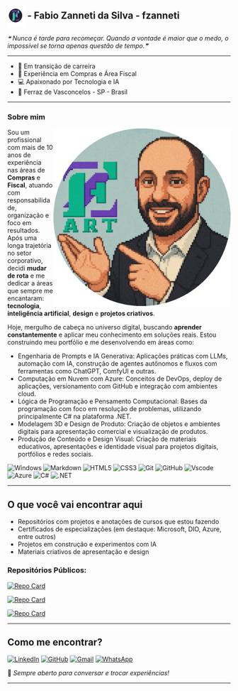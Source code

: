 <h2 align="left"><img src="https://github.com/fzanneti/fzanneti/blob/badbe53dd87f5d8c58abaf6e1c7f99be340f405f/assets/image/mini_logo.png" alt="logo" width="40" align="center"> - Fabio Zanneti da Silva - fzanneti</h2>

*❝ Nunca é tarde para recomeçar. Quando a vontade é maior que o medo, o impossível se torna apenas questão de tempo.❞*

---

- 🎯 Em transição de carreira     
- 💼 Experiência em Compras e Área Fiscal      
- 💻 Apaixonado por Tecnologia e IA    
- 📍 Ferraz de Vasconcelos - SP - Brasil     

---

### Sobre mim

<img src="https://github.com/fzanneti/fzanneti/blob/main/assets/image/pixel.png" alt="logo" width="400" align="right">

Sou um profissional com mais de 10 anos de experiência nas áreas de **Compras** e **Fiscal**, atuando com responsabilidade, organização e foco em resultados. Após uma longa trajetória no setor corporativo, decidi **mudar de rota** e me dedicar a áreas que sempre me encantaram: **tecnologia**, **inteligência artificial**, **design** e **projetos criativos**.

Hoje, mergulho de cabeça no universo digital, buscando **aprender constantemente** e aplicar meu conhecimento em soluções reais. Estou construindo meu portfólio e me desenvolvendo em áreas como:

- Engenharia de Prompts e IA Generativa:
Aplicações práticas com LLMs, automação com IA, construção de agentes autônomos e fluxos com ferramentas como ChatGPT, ComfyUI e outras.
- Computação em Nuvem com Azure:
Conceitos de DevOps, deploy de aplicações, versionamento com GitHub e integração com ambientes cloud.
- Lógica de Programação e Pensamento Computacional:
Bases da programação com foco em resolução de problemas, utilizando principalmente C# na plataforma .NET.
- Modelagem 3D e Design de Produto:
Criação de objetos e ambientes digitais para apresentação comercial e visualização de produtos.
- Produção de Conteúdo e Design Visual:
Criação de materiais educativos, apresentações e identidade visual para projetos digitais, portfólios e redes sociais.
      
![Windows](https://img.shields.io/badge/Windows-37ccab?style=for-the-badge&logo=windows&logoColor=2CA5E0)
![Markdown](https://img.shields.io/badge/Markdown-7a49c6?style=for-the-badge&logo=markdown)
![HTML5](https://img.shields.io/badge/HTML5-261d31?style=for-the-badge&logo=html5&logoColor=white)
![CSS3](https://img.shields.io/badge/CSS3-37ccab?style=for-the-badge&logo=css3&logoColor=white)
![Git](https://img.shields.io/badge/GIT-7a49c6?style=for-the-badge&logo=git&logoColor=white)
![GitHub](https://img.shields.io/badge/GitHub-261d31?style=for-the-badge&logo=github&logoColor=white)
![Vscode](https://img.shields.io/badge/Vscode-37ccab?style=for-the-badge&logo=visual-studio-code&logoColor=white)
![Azure](https://img.shields.io/badge/Azure-7a49c6?style=for-the-badge&logo=microsoft%20azure&logoColor=blue&labelColor=FFFFFF&link=https%3A%2F%2Fimages.app.goo.gl%2FK7PN1jYJd57x4q7A8)
![C#](https://img.shields.io/badge/C%23-261d31?style=for-the-badge&logo=c-sharp&logoColor=white)
![.NET](https://img.shields.io/badge/.NET-37ccab?style=for-the-badge&logo=.net&logoColor=white)

---

## O que você vai encontrar aqui    

- Repositórios com projetos e anotações de cursos que estou fazendo    
- Certificados de especializações (em destaque: Microsoft, DIO, Azure, entre outros)    
- Projetos em construção e experimentos com IA    
- Materiais criativos de apresentação e design         

### **Repositórios Públicos:**

[![Repo Card](https://github-readme-stats.vercel.app/api/pin/?username=fzanneti&repo=cytotron_tech_science&bg_color=261d31&border_color=7a49c6&show_icons=true&icon_color=7a49c6&title_color=37ccab&text_color=FFF)](https://github.com/fzanneti/cytotron_tech_science)

[![Repo Card](https://github-readme-stats.vercel.app/api/pin/?username=fzanneti&repo=DIO-linux-fundamentals-training&bg_color=261d31&border_color=7a49c6&show_icons=true&icon_color=7a49c6&title_color=37ccab&text_color=FFF)](https://github.com/fzanneti/DIO-linux-fundamentals-training)

[![Repo Card](https://github-readme-stats.vercel.app/api/pin/?username=fzanneti&repo=DIO-wex-e2e-csharp&bg_color=261d31&border_color=7a49c6&show_icons=true&icon_color=7a49c6&title_color=37ccab&text_color=FFF)](https://github.com/fzanneti/DIO-wex-e2e-csharp)

---

## Como me encontrar?    

[![LinkedIn](https://img.shields.io/badge/LinkedIn-37ccab?style=for-the-badge&logo=linkedin&logoColor=white)](https://www.linkedin.com/in/fabio-zanneti-da-silva-3bb97a146)
[![GitHub](https://img.shields.io/badge/GitHub-7a49c6?style=for-the-badge&logo=github&logoColor=white)](https://github.com/fzanneti)
[![Gmail](https://img.shields.io/badge/Gmail-261d31?style=for-the-badge&logo=gmail&logoColor=white)](mailto:fzanneti@gmail.com)
[![WhatsApp](https://img.shields.io/badge/WhatsApp-25D366?style=for-the-badge&logo=whatsapp&logoColor=white)](https://wa.me/5511953851008)    
         
💬 *Sempre aberto para conversar e trocar experiências!*

---
